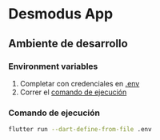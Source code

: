 # Desmodus App

## Ambiente de desarrollo

### Environment variables

1. Completar con credenciales en [.env](.env)
2. Correr el [comando de ejecución](#comando-de-ejecución)

### Comando de ejecución

```sh
flutter run --dart-define-from-file .env
```

